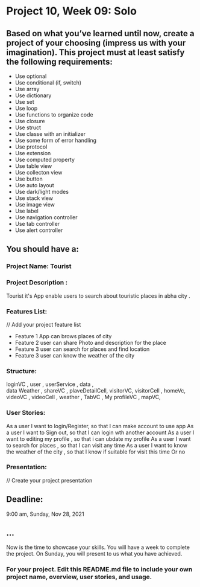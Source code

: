 # Project 10, Week 09: Solo


## Based on what you’ve learned until now, create a project of your choosing (impress us with your imagination). This project must at least satisfy the following requirements:

- Use optional
- Use conditional (if, switch)
- Use array
- Use dictionary
- Use set
- Use loop
- Use functions to organize code
- Use closure
- Use struct
- Use classe with an initializer
- Use some form of error handling
- Use protocol
- Use extension
- Use computed property
- Use table view
- Use collecton view
- Use button
- Use auto layout
- Use dark/light modes
- Use stack view
- Use image view
- Use label
- Use navigation controller
- Use tab controller
- Use alert controller

## You should have a:
### Project Name: Tourist

### Project Description :
Tourist it's App enable users to search about touristic places in abha city .
### Features List:
// Add your project feature list
- Feature 1 App can brows places of city 
- Feature 2 user can share Photo and description for the place 
- Feature 3 user can search for places and find location 
- Feature 3 user can know the weather of the city 

### Structure:
loginVC , 
user , 
userService ,
data ,  
data Weather ,
shareVC ,
plaveDetailCell,
visitorVC, 
visitorCell ,
homeVc,
videoVC ,
videoCell , 
weather , 
TabVC ,
My profileVC ,
mapVC,
### User Stories:
As a user I want to login/Register, so that I can make account to use app
As a user I want to Sign out, so that I can login wth another account
As a user I want to editing my profile , so that i can ubdate my profile
As a user I want to search for places , so that I can visit any time
As a user I want to know the weather of the city , so that I know if suitable for visit this time Or no 

### Presentation:
// Create your project presentation


## Deadline: 
9:00 am, Sunday, Nov 28, 2021 


## ...
Now is the time to showcase your skills. You will have a week to complete the project.
On Sunday, you will present to us what you have achieved. 



### For your project. Edit this README.md file to include your own project name,  overview, user stories, and usage. 
